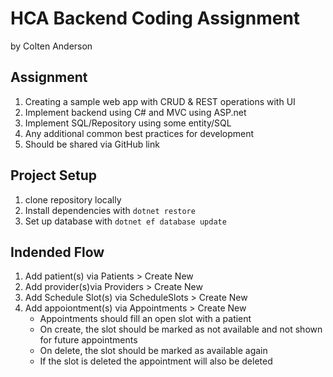 # HCA Backend Coding Assignment #
by Colten Anderson

## Assignment ##
1. Creating a sample web app with CRUD & REST operations with UI
2. Implement backend using C# and MVC using ASP.net
3. Implement SQL/Repository using some entity/SQL
4. Any additional common best practices for development
5. Should be shared via GitHub link

## Project Setup ##
1. clone repository locally
2. Install dependencies with `dotnet restore`
3. Set up database with `dotnet ef database update`

## Indended Flow ##
1. Add patient(s) via Patients > Create New
2. Add provider(s)via Providers > Create New
3. Add Schedule Slot(s) via ScheduleSlots > Create New
4. Add appoiontment(s) via Appointments > Create New
    - Appointments should fill an open slot with a patient
    - On create, the slot should be marked as not available and not shown for future appointments
    - On delete, the slot should be marked as available again
    - If the slot is deleted the appointment will also be deleted